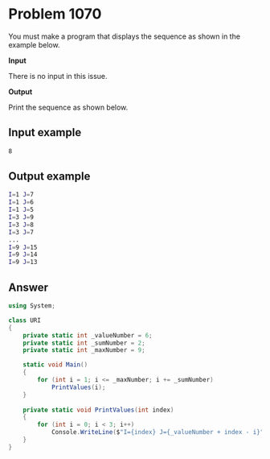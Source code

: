 # Problem 1070 
You must make a program that displays the sequence as shown in the example below.

<b>Input</b>

There is no input in this issue.

<b>Output</b>

Print the sequence as shown below.

## Input example
```bash
8
```

## Output example
```bash
I=1 J=7
I=1 J=6
I=1 J=5
I=3 J=9
I=3 J=8
I=3 J=7
...
I=9 J=15
I=9 J=14
I=9 J=13
```

## Answer 
```cs
using System; 

class URI 
{
    private static int _valueNumber = 6;
    private static int _sumNumber = 2;
    private static int _maxNumber = 9;

    static void Main() 
    { 
        for (int i = 1; i <= _maxNumber; i += _sumNumber)            
            PrintValues(i);  
    }
    
    private static void PrintValues(int index)
    {
        for (int i = 0; i < 3; i++)
            Console.WriteLine($"I={index} J={_valueNumber + index - i}");
    }
}
```
